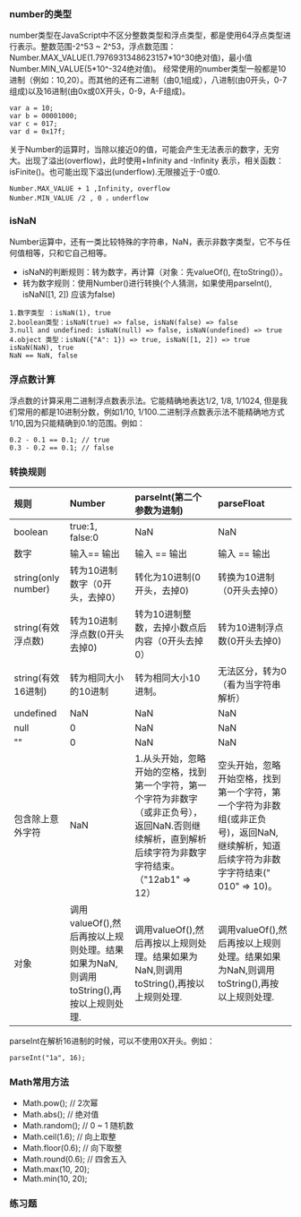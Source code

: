### number的类型
number类型在JavaScript中不区分整数类型和浮点类型，都是使用64浮点类型进行表示。整数范围-2^53 ~ 2^53，浮点数范围：Number.MAX\_VALUE\(1.7976931348623157\*10^30绝对值\)，最小值Number.MIN\_VALUE\(5\*10^-324绝对值\)。
经常使用的number类型一般都是10进制（例如：10,20）。而其他的还有二进制（由0,1组成），八进制\(由0开头，0-7组成\)以及16进制\(由0x或0X开头，0-9，A-F组成\)。

```
var a = 10;
var b = 00001000;
var c = 017;
var d = 0x17f;
```

关于Number的运算时，当除以接近0的值，可能会产生无法表示的数字，无穷大。出现了溢出\(overflow\)，此时使用+Infinity and -Infinity 表示，相关函数：isFinite\(\)。也可能出现下溢出\(underflow\).无限接近于-0或0.

```
Number.MAX_VALUE + 1 ,Infinity, overflow
Number.MIN_VALUE /2 , 0 ，underflow
```

### isNaN
Number运算中，还有一类比较特殊的字符串，NaN，表示非数字类型，它不与任何值相等，只和它自己相等。
- isNaN的判断规则：转为数字，再计算（对象：先valueOf(), 在toString()）。
- 转为数字规则：使用Number()进行转换(个人猜测，如果使用parseInt(), isNaN([1, 2]) 应该为false)

```
1.数字类型 ：isNaN(1), true
2.boolean类型：isNaN(true) => false, isNaN(false) => false
3.null and undefined: isNaN(null) => false, isNaN(undefined) => true
4.object 类型：isNaN({"A": 1}) => true, isNaN([1, 2]) => true
isNaN(NaN), true
NaN == NaN, false
```

### 浮点数计算
浮点数的计算采用二进制浮点数表示法。它能精确地表达1/2, 1/8, 1/1024, 但是我们常用的都是10进制分数，例如1/10, 1/100.二进制浮点数表示法不能精确地方式1/10,因为只能精确到0.1的范围。例如：

```
0.2 - 0.1 == 0.1; // true
0.3 - 0.2 == 0.1; // false
```

### 转换规则

| 规则 | Number | parseInt\(第二个参数为进制\) | parseFloat |
| :--- | :--- | :--- | :--- |
| boolean | true:1, false:0 | NaN | NaN |
| 数字 | 输入== 输出 | 输入 == 输出 | 输入 == 输出 |
| string\(only number\) | 转为10进制数字（0开头，去掉0） | 转化为10进制\(0开头，去掉0\) | 转换为10进制（0开头去掉0） |
| string\(有效浮点数\) | 转为10进制浮点数\(0开头去掉0\) | 转为10进制整数，去掉小数点后内容（0开头去掉0） | 转为10进制浮点数\(0开头去掉0\) |
| string\(有效16进制\) | 转为相同大小的10进制 | 转为相同大小10进制。 | 无法区分，转为0（看为当字符串解析） |
| undefined | NaN | NaN | NaN |
| null | 0 | NaN | NaN |
| "" | 0 | NaN | NaN |
| 包含除上意外字符 | NaN | 1.从头开始，忽略开始的空格，找到第一个字符，第一个字符为非数字（或非正负号），返回NaN.否则继续解析，直到解析后续字符为非数字字符结束。（"12ab1" =&gt; 12） | 空头开始，忽略开始空格，找到第一个字符，第一个字符为非数组\(或非正负号\)，返回NaN,继续解析，知道后续字符为非数字字符结束\("    010" =&gt; 10\)。 |
| 对象 | 调用valueOf\(\),然后再按以上规则处理。结果如果为NaN,则调用toString\(\),再按以上规则处理. | 调用valueOf\(\),然后再按以上规则处理。结果如果为NaN,则调用toString\(\),再按以上规则处理. | 调用valueOf\(\),然后再按以上规则处理。结果如果为NaN,则调用toString\(\),再按以上规则处理.  |

parseInt在解析16进制的时候，可以不使用0X开头。例如：  

```
parseInt("1a", 16);
```

### Math常用方法

- Math.pow(); // 2次幂
- Math.abs(); // 绝对值
- Math.random(); // 0 ~ 1 随机数
- Math.ceil(1.6); // 向上取整
- Math.floor(0.6); // 向下取整
- Math.round(0.6); // 四舍五入
- Math.max(10, 20);
- Math.min(10, 20); 

### 练习题